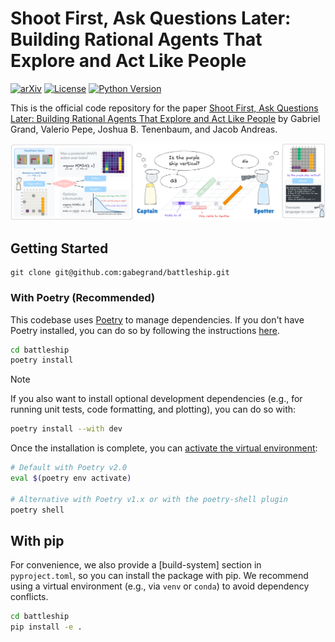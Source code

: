 # Shoot First, Ask Questions Later: Building Rational Agents That Explore and Act Like People

[![arXiv](https://img.shields.io/badge/arXiv-XXXX.XXXXX-b31b1b.svg)](https://arxiv.org/abs/XXXX.XXXXX)
[![License](https://img.shields.io/badge/license-MIT-blue.svg)](https://opensource.org/licenses/MIT)
[![Python Version](https://img.shields.io/badge/python-3.11%2B-green.svg)](https://www.python.org/downloads/release/python-3100/)

This is the official code repository for the paper [Shoot First, Ask Questions Later: Building Rational Agents That Explore and Act Like People](https://openreview.net/forum?id=XvCBtm5PgF) by Gabriel Grand, Valerio Pepe, Joshua B. Tenenbaum, and Jacob Andreas.

![DisCIPL Framework Overview](docs/static/images/battleship-splash-2.png)

## Getting Started

```
git clone git@github.com:gabegrand/battleship.git
```

### With Poetry (Recommended)

This codebase uses [Poetry](https://python-poetry.org/) to manage dependencies. If you don't have Poetry installed, you can do so by following the instructions [here](https://python-poetry.org/docs/#installation).

```bash
cd battleship
poetry install
```

> [!NOTE]
> If you also want to install optional development dependencies (e.g., for running unit tests, code formatting, and plotting), you can do so with:

```bash
poetry install --with dev
```

Once the installation is complete, you can [activate the virtual environment](https://python-poetry.org/docs/managing-environments/#activating-the-environment):

```bash
# Default with Poetry v2.0
eval $(poetry env activate)

# Alternative with Poetry v1.x or with the poetry-shell plugin
poetry shell
```

## With pip

For convenience, we also provide a [build-system] section in `pyproject.toml`, so you can install the package with pip. We recommend using a virtual environment (e.g., via `venv` or `conda`) to avoid dependency conflicts.

```bash
cd battleship
pip install -e .
```
